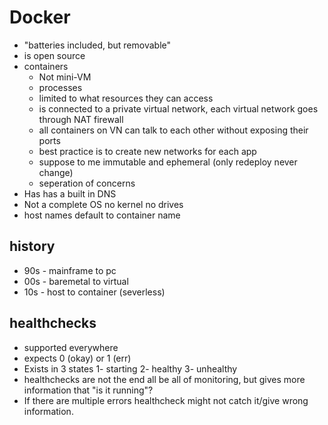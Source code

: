 # Docker

- "batteries included, but removable"
- is open source
- containers
  - Not mini-VM
  - processes
  - limited to what resources they can access
  - is connected to a private virtual network, each virtual network goes through NAT firewall
  - all containers on VN can talk to each other without exposing their ports
  - best practice is to create new networks for each app
  - suppose to me immutable and ephemeral (only redeploy never change)
  - seperation of concerns
- Has has a built in DNS
- Not a complete OS no kernel no drives
- host names default to container name

## history

- 90s - mainframe to pc
- 00s - baremetal to virtual
- 10s - host to container (severless)

## healthchecks

- supported everywhere
- expects 0 (okay) or 1 (err)
- Exists in 3 states
  1- starting
  2- healthy
  3- unhealthy
- healthchecks are not the end all be all of monitoring, but gives more information that "is it running"?
- If there are multiple errors healthcheck might not catch it/give wrong information.
